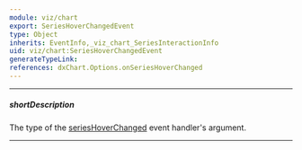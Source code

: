 ```yaml
---
module: viz/chart
export: SeriesHoverChangedEvent
type: Object
inherits: EventInfo,_viz_chart_SeriesInteractionInfo
uid: viz/chart:SeriesHoverChangedEvent
generateTypeLink: 
references: dxChart.Options.onSeriesHoverChanged
---
```

---
##### shortDescription
The type of the [seriesHoverChanged]({basewidgetpath}/Events/#seriesHoverChanged) event handler's argument.

---
<!-- Description goes here -->